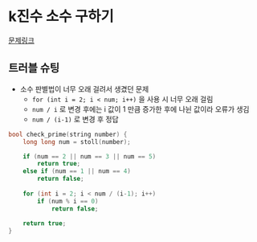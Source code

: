 # k진수 소수 구하기
[문제링크](https://school.programmers.co.kr/learn/courses/30/lessons/92335)

## 트러블 슈팅
- 소수 판별법이 너무 오래 걸려서 생겼던 문제
    - ```for (int i = 2; i < num; i++)``` 을 사용 시 너무 오래 걸림
    - ```num / i``` 로 변경 후에는 i 값이 1 만큼 증가한 후에 나뉜 값이라 오류가 생김
    - ```num / (i-1)``` 로 변경 후 정답
```C
bool check_prime(string number) {
    long long num = stoll(number);

    if (num == 2 || num == 3 || num == 5)
        return true;
    else if (num == 1 || num == 4)
        return false;        
    
    for (int i = 2; i < num / (i-1); i++)
        if (num % i == 0)
            return false;
    
    return true;
}
```